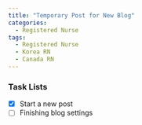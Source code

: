 ```yaml
---
title: "Temporary Post for New Blog"
categories:
  - Registered Nurse
tags:
  - Registered Nurse
  - Korea RN
  - Canada RN
---
```



### Task Lists

- [x] Start a new post
- [ ] Finishing blog settings